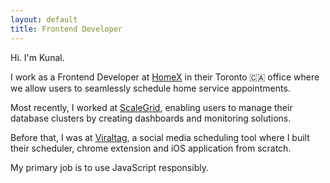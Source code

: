 ```yaml
---
layout: default
title: Frontend Developer
---
```


Hi. I'm Kunal.

I work as a Frontend Developer at [HomeX][homex] in their Toronto 🇨🇦 office where we allow users to seamlessly schedule home service appointments.

Most recently, I worked at [ScaleGrid][scalegrid], enabling users to manage their database clusters by creating dashboards and monitoring solutions.

Before that, I was at [Viraltag][viraltag], a social media scheduling tool where I built their scheduler, chrome extension and iOS application from scratch.

My primary job is to use JavaScript responsibly.

[homex]: https://homex.com/
[scalegrid]: https://scalegrid.io
[viraltag]: https://www.viraltag.com/
[viraltag-chrome-extension]: https://chrome.google.com/webstore/detail/viraltag/jgalnfddmdhldmolecmlopbabjbngoka?hl=en